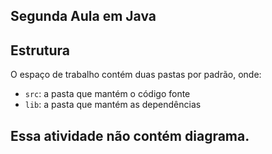 ## Segunda Aula em Java


## Estrutura

O espaço de trabalho contém duas pastas por padrão, onde:

- `src`: a pasta que mantém o código fonte
- `lib`: a pasta que mantém as dependências



## Essa atividade não contém diagrama.